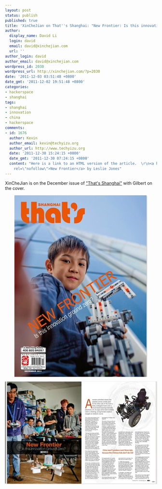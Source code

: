 ```yaml
---
layout: post
status: publish
published: true
title: 'XinCheJian on That''s Shanghai: "New Frontier: Is this innovation ground zero?"'
author:
  display_name: David Li
  login: david
  email: david@xinchejian.com
  url: ''
author_login: david
author_email: david@xinchejian.com
wordpress_id: 2030
wordpress_url: http://xinchejian.com/?p=2030
date: '2011-12-03 03:51:48 +0800'
date_gmt: '2011-12-02 19:51:48 +0800'
categories:
- hackerspace
- shanghai
tags:
- shanghai
- innovation
- china
- hackerspace
comments:
- id: 1676
  author: Kevin
  author_email: kevin@techyizu.org
  author_url: http://www.techyizu.org
  date: '2011-12-30 15:24:15 +0800'
  date_gmt: '2011-12-30 07:24:15 +0800'
  content: "Here is a link to an HTML version of the article.  \r\n<a href=\"http://www.thatsmags.com/shanghai/article/1460/new-frontier\"
    rel=\"nofollow\">New Frontier</a> by Leslie Jones"
---
```

<p>XinCheJian is on the December issue of <a href="http://emagazine.thatsmags.com/SH/SH201112/online.html">"That's Shanghai"</a> with Gilbert on the cover. </p>
<p><img style="display:block; margin-left:auto; margin-right:auto;" src="/uploads/2011/12/untitled1.jpg" alt="Untitled" title="untitled.jpg" border="0"/></p>
<p><img style="display:block; margin-left:auto; margin-right:auto;" src="/uploads/2011/12/untitled.jpg" alt="Untitled" title="untitled.jpg" border="0"/></p>
